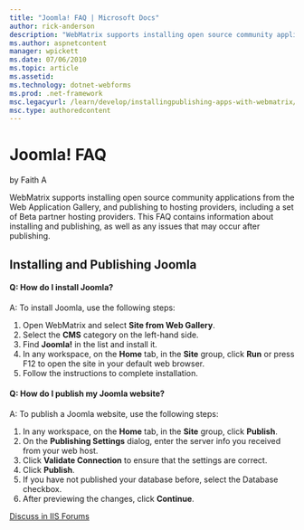 ```yaml
---
title: "Joomla! FAQ | Microsoft Docs"
author: rick-anderson
description: "WebMatrix supports installing open source community applications from the Web Application Gallery, and publishing to hosting providers, including a set of Be..."
ms.author: aspnetcontent
manager: wpickett
ms.date: 07/06/2010
ms.topic: article
ms.assetid: 
ms.technology: dotnet-webforms
ms.prod: .net-framework
msc.legacyurl: /learn/develop/installingpublishing-apps-with-webmatrix/joomla-faq
msc.type: authoredcontent
---
```

Joomla! FAQ
====================
by Faith A

WebMatrix supports installing open source community applications from the Web Application Gallery, and publishing to hosting providers, including a set of Beta partner hosting providers. This FAQ contains information about installing and publishing, as well as any issues that may occur after publishing.

## Installing and Publishing Joomla

#### Q: How do I install Joomla?

A: To install Joomla, use the following steps:

1. Open WebMatrix and select **Site from Web Gallery**.
2. Select the **CMS** category on the left-hand side.
3. Find **Joomla!** in the list and install it.
4. In any workspace, on the **Home** tab, in the **Site** group, click **Run** or press F12 to open the site in your default web browser.
5. Follow the instructions to complete installation.

#### Q: How do I publish my Joomla website?

A: To publish a Joomla website, use the following steps:

1. In any workspace, on the **Home** tab, in the **Site** group, click **Publish**.
2. On the **Publishing Settings** dialog, enter the server info you received from your web host.
3. Click **Validate Connection** to ensure that the settings are correct.
4. Click **Publish**.
5. If you have not published your database before, select the Database checkbox.
6. After previewing the changes, click **Continue**.
  
  
[Discuss in IIS Forums](https://forums.iis.net/1166.aspx)